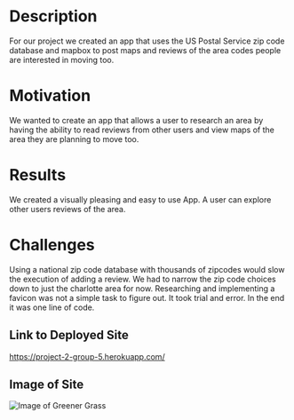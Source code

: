 
# Description

For our project we created an app that uses the US Postal Service zip code database and mapbox to post maps and reviews of the area codes people are interested in moving too.

# Motivation
We wanted to create an app that allows a user to research an area by having the ability to read reviews from other users and view maps of the area they are planning to move too.

# Results
We created a visually pleasing and easy to use App.  A user can explore other users reviews of the area.


# Challenges
Using a national zip code database with thousands of zipcodes would slow the execution of adding a review.  We had to narrow the zip code choices down to just the charlotte area for now. Researching and implementing a favicon was not a simple task to figure out.  It took trial and error.  In the end it was one line of code.

## Link to Deployed Site
https://project-2-group-5.herokuapp.com/

## Image of Site
![Image of Greener Grass](public/img/greengrass2.gif)
